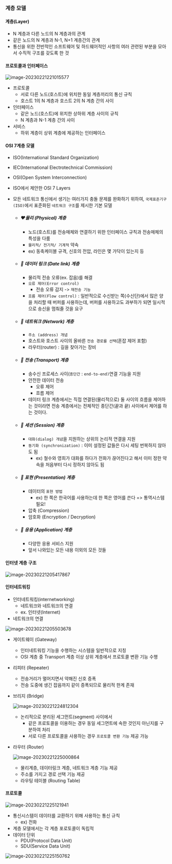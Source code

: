 ### 계층 모델

#### 계층(Layer)

- N 계층과 다른 노드의 N 계층과의 관계
- 같은 노드의 N 계층과 N-1, N+1 계층간의 관계
- 통신을 위한 전반적인 소프트웨어 및 하드웨어적인 사항의 여러 관련된 부분을 모아서 수직적 구조를 갖도록 한 것



#### 프로토콜과 인터페이스

![image-20230221221015577](1.assets\image-20230221221015577.png)

- 프로토콜
  - 서로 다른 노드(호스트)에 위치한 동일 계층끼리의 통신 규칙
  - 호스트 1의 N 계층과 호스트 2의 N 계층 간의 사이
- 인터페이스
  - 같은 노드(호스트)에 위치한 상하위 계층 사이의 규칙
  - N 계층과 N-1 계층 간의 사이
- 서비스
  - 하위 계층이 상위 계층에 제공하는 인터페이스



#### OSI 7계층 모델

- ISO(International Standard Organization) 

- IEC(International Electrotechnical Commission) 

- OSI(Open System Interconnection)

- ISO에서 제안한 OSI 7 Layers

- 모든 네트워크 통신에서 생기는 여러가지 충돌 문제를 완화하기 위하여, `국제표준기구(ISO)`에서 표준화된 `네트워크 구조`를 제시한 기본 모델

  - ##### ❤️물리 (Physical) 계층

    - 노드(호스트)를 전송매체와 연결하기 위한 인터페이스 규칙과 전송매체의 특성을 다룸
    - `물리적/ 전기적/ 기계적` 약속
    - ex) 동축케이블 규격, 신호의 전압, 라인은 몇 가닥이 있는지 등 

  - ##### 🧡 데이터 링크 (Date link) 계층

    - 물리적 전송 오류(ex. 잡음)를 해결
    - `오류 제어(Error control)`
      - 전송 오류 감지 -> `재전송 기능`
    - `흐름 제어(Flow control)` : 일반적으로 수신받는 쪽(수신단)에서 많은 양을 처리할 때 버퍼를 사용하는데, 버퍼를 사용하고도 과부하가 되면 일시적으로 송신을 멈춰줄 것을 요구

  - ##### 💛 네트워크 (Network) 계층

    - `주소 (address) 개념`
    - 호스트와 호스트 사이의 올바른 `전송 경로를 선택`(혼잡 제어 포함)
    - 라우터(router) : 길을 찾아가는 장비

  - ##### 💚 전송 (Transport) 계층

    - 송수신 프로세스 사이(`종단간` : `end-to-end)`연결 기능을 지원
    - 안전한 데이터 전송
      - 오류 제어
      - 흐름 제어
    - 데이터 링크 계층에서는 직접 연결된(물리적으로) 둘 사이의 흐름을 제어하는 것이라면 전송 계층에서는 전체적인 종단간(끝과 끝) 사이에서 제어를 하는 것이다.

  - ##### 💙 세션 (Session) 계층

    - `대화(dialog) 개념`을 지원하는 상위의 논리적 연결을 지원
    - `동기화 (synchronization)` : 이미 설정된 값들은 다시 세팅 번복하지 않아도 됨
      - ex) 철수와 영희가 대화를 하다가 전화가 끊어진다고 해서 이미 정한 약속을 처음부터 다시 정하지 않아도 됨

  - ##### 💜 표현 (Presentation) 계층

    - 데이터의 `표현 방법`
      - ex) 한 쪽은 한국어를 사용하는데 한 쪽은 영어를 쓴다 => 통역시스템 필요!
    - 압축 (Compression)
    - 암호화 (Encryption / Decryption)

  - ##### 🤎 응용 (Application) 계층

    - 다양한 응용 서비스 지원
    - 앞서 나와있는 모든 내용 이외의 모든 것들



#### 인터넷 계층 구조

![image-20230221205417867](1.assets\image-20230221205417867.png)



#### 인터네트워킹

- 인터네트워킹(internetworking)
  - 네트워크와 네트워크의 연결
  - ex. 인터넷(Internet)
- 네트워크의 연결

![image-20230221205503678](1.assets\image-20230221205503678.png)

- 게이트웨이 (Gateway)
  - 인터네트워킹 기능을 수행하는 시스템을 일반적으로 지칭
  - OSI 계층 중 Transport 계층 이상 상위 계층에서 프로토콜 변환 기능 수행
- 리피터 (Repeater)
  - 전송거리가 멀어지면서 약해진 신호 증폭
  - 전송 도중에 생긴 잡음까지 같이 증폭되므로 물리적 한계 존재

- 브리지 (Bridge)

  ![image-20230221224812304](1.assets\image-20230221224812304.png)

  - 논리적으로 분리된 세그먼트(segment) 사이에서
    - 같은 프로토콜을 이용하는 경우 동일 세그먼트에 속한 것인지 아닌지를 구분하여 처리
    - 서로 다른 프로토콜을 사용하는 경우 `프로토콜 변환 기능` 제공 가능

- 라우터 (Router)

  ![image-20230221225000864](1.assets\image-20230221225000864.png)

  - 물리계층, 데이터링크 계층, 네트워크 계층 기능 제공
  - 주소를 가지고 경로 선택 기능 제공
  - 라우팅 테이블 (Routing Table)



#### 프로토콜

![image-20230221225121941](1.assets\image-20230221225121941.png)

- 통신시스템이 데이터를 교환하기 위해 사용하는 통신 규칙
  - ex) 전화
- 계층 모델에서는 각 계층 포로토콜이 독립적
- 데이터 단위
  - PDU(Protocol Data Unit)
  - SDU(Service Data Unit)

![image-20230221225150762](1.assets\image-20230221225150762.png)